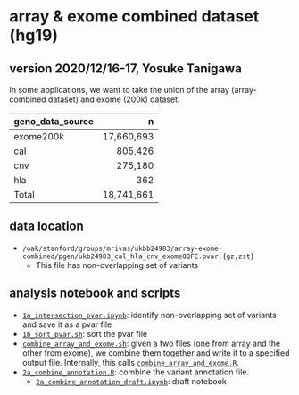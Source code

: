 # array & exome combined dataset (hg19)

## version 2020/12/16-17, Yosuke Tanigawa

In some applications, we want to take the union of the array (array-combined dataset) and exome (200k) dataset.

| geno_data_source | n          |
|------------------|-----------:|
| exome200k        | 17,660,693 |
| cal              |    805,426 |
| cnv              |    275,180 |
| hla              |        362 |
| Total            | 18,741,661 |

## data location

- `/oak/stanford/groups/mrivas/ukbb24983/array-exome-combined/pgen/ukb24983_cal_hla_cnv_exomeOQFE.pvar.{gz,zst}`
  - This file has non-overlapping set of variants

## analysis notebook and scripts

- [`1a_intersection_pvar.ipynb`](1a_intersection_pvar.ipynb): identify non-overlapping set of variants and save it as a pvar file
- [`1b_sort_pvar.sh`](1b_sort_pvar.sh): sort the pvar file
- [`combine_array_and_exome.sh`](combine_array_and_exome.sh): given a two files (one from array and the other from exome), we combine them together and write it to a specified output file. Internally, this calls [`combine_array_and_exome.R`](combine_array_and_exome.R).
- [`2a_combine_annotation.R`](2a_combine_annotation.R): combine the variant annotation file.
  - [`2a_combine_annotation_draft.ipynb`](2a_combine_annotation_draft.ipynb): draft notebook
